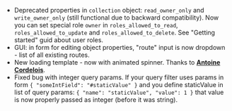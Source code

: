 - Deprecated properties in `collection` object: `read_owner_only` and `write_owner_only` (still functional due to backward compatibility). Now you can set special role `owner` in `roles_allowed_to_read`, `roles_allowed_to_update` and `roles_allowed_to_delete`. See "Getting started" guid about user roles.
- GUI: in form for editing object properties, "route" input is now dropdown - list of all existing routes.
- New loading template - now with animated spinner. Thanks to <a href="https://github.com/Billybobbonnet" target="_blank"><b>Antoine Cordelois</b></a>.
- Fixed bug with integer query params. If your query filter uses params in form `{ "someIntField": "#staticValue" }` and you define staticValue in list of query params: `{ "name": "staticValue", "value": 1 }` that value is now properly passed as integer (before it was string).
